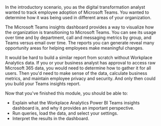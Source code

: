 In the introductory scenario, you as the digital transformation analyst wanted to track employee adoption of Microsoft Teams. You wanted to determine how it was being used in different areas of your organization.

The Microsoft Teams insights dashboard provides a way to visualize how the organization is transitioning to Microsoft Teams. You can see its usage over time and by department, call and messaging metrics by group, and Teams versus email over time. The reports you can generate reveal many opportunity areas for helping employees make meaningful changes.

It would be hard to build a similar report from scratch without Workplace Analytics data. If you or your business analyst has approval to access raw Microsoft 365 data, you would need to determine how to gather it for all users. Then you'd need to make sense of the data, calculate business metrics, and maintain employee privacy and security. And only then could you build your Teams insights report.

Now that you've finished this module, you should be able to:
  
- Explain what the Workplace Analytics Power BI Teams insights dashboard is, and why it provides an important perspective.
- Run queries, load the data, and select your settings.
- Interpret the results in the dashboard.
